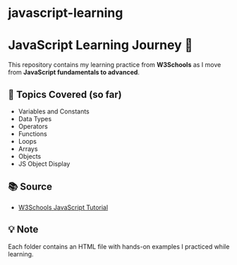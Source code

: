 # javascript-learning
# JavaScript Learning Journey 🚀

This repository contains my learning practice from **W3Schools** as I move from **JavaScript fundamentals to advanced**.

## 🔖 Topics Covered (so far)

- Variables and Constants
- Data Types
- Operators
- Functions
- Loops
- Arrays
- Objects
- JS Object Display

## 📚 Source
- [W3Schools JavaScript Tutorial](https://www.w3schools.com/js/)

## 💡 Note
Each folder contains an HTML file with hands-on examples I practiced while learning.
